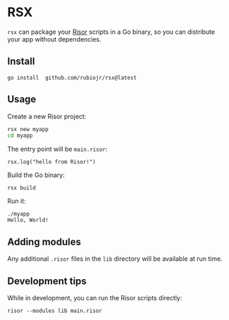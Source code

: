 # RSX

`rsx` can package your [Risor](https://risor.io) scripts in a Go binary, so you can distribute your app without dependencies.

## Install

```
go install  github.com/rubiojr/rsx@latest
```

## Usage

Create a new Risor project:

```sh
rsx new myapp
cd myapp
```

The entry point will be `main.risor`:

```
rsx.log("hello from Risor!")
```

Build the Go binary:

```
rsx build
```

Run it:

```
./myapp
Hello, World!
```

## Adding modules

Any additional `.risor` files in the `lib` directory will be available at run time.

## Development tips

While in development, you can run the Risor scripts directly:

```
risor --modules lib main.risor
```
